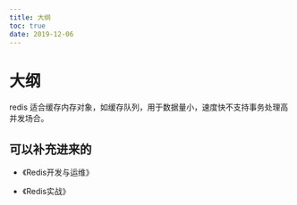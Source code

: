 ```yaml
---
title: 大纲
toc: true
date: 2019-12-06
---
```

# 大纲

redis 适合缓存内存对象，如缓存队列，用于数据量小，速度快不支持事务处理高并发场合。


## 可以补充进来的

- 《Redis开发与运维》


- 《Redis实战》
